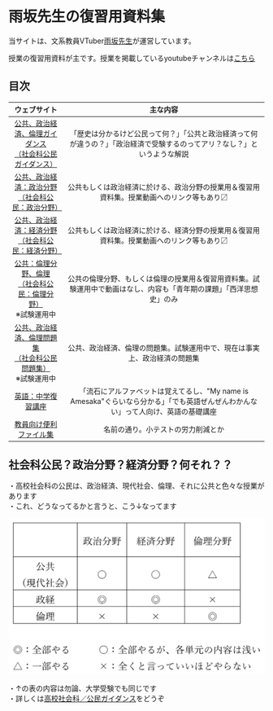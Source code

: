 # 雨坂先生の復習用資料集  
  
当サイトは、文系教員VTuber[雨坂先生](https://twitter.com/teacheramesaka)が運営しています。  
  
授業の復習用資料が主です。授業を掲載しているyoutubeチャンネルは[こちら](https://www.youtube.com/channel/UCrht6vxr8hPElHXKxjyJEZA)  
  
## 目次  
  
|ウェブサイト|主な内容|
|:----:|:----:|
|[公共、政治経済、倫理ガイダンス<br>（社会科公民ガイダンス）](highscoolcivicsguidance.md)|「歴史は分かるけど公民って何？」「公共と政治経済って何が違うの？」「政治経済で受験するのってアリ？なし？」というような解説|
|[公共、政治経済：政治分野<br>（社会科公民：政治分野）](https://teacheramesaka.github.io/highschoolpolitics/)|公共もしくは政治経済に於ける、政治分野の授業用＆復習用資料集。授業動画へのリンク等もあり〼|
|[公共、政治経済：経済分野<br>（社会科公民：経済分野）](https://teacheramesaka.github.io/highschooleconomics/)|公共もしくは政治経済に於ける、経済分野の授業用＆復習用資料集。授業動画へのリンク等もあり〼|
|[公共：倫理分野、倫理<br>（社会科公民：倫理分野）](https://teacheramesaka.github.io/highschoolethics/)<br>※試験運用中|公共の倫理分野、もしくは倫理の授業用＆復習用資料集。試験運用中で動画はなし、内容も「青年期の課題」「西洋思想史」のみ|
|[公共、政治経済、倫理問題集<br>（社会科公民問題集）](https://teacheramesaka.github.io/hsworkbookcivics/)<br>※試験運用中|公共、政治経済、倫理の問題集。試験運用中で、現在は事実上、政治経済の問題集|
|[英語：中学復習講座](https://teacheramesaka.github.io/reviewenglishjh/)|「流石にアルファベットは覚えてるし、"My name is Amesaka"ぐらいなら分かる」「でも英語ぜんぜんわかんない」って人向け、英語の基礎講座|
|[教員向け便利ファイル集](https://teacheramesaka.github.io/convenienceforteachers/)|名前の通り。小テストの労力削減とか|
  

## 社会科公民？政治分野？経済分野？何それ？？
・高校社会科の公民は、政治経済、現代社会、倫理、それに公共と色々な授業があります  
・これ、どうなってるかと言うと、こう↓なってます  

![](media/highschoolcivicsguidance01.png)

・↑の表の内容は勿論、大学受験でも同じです  
・詳しくは[高校社会科／公民ガイダンス](highscoolcivicsguidance.md)をどうぞ  